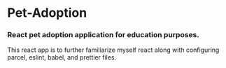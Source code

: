 # Pet-Adoption

### React pet adoption application for education purposes.

This react app is to further familiarize myself react along with configuring parcel, eslint, babel, and prettier files.